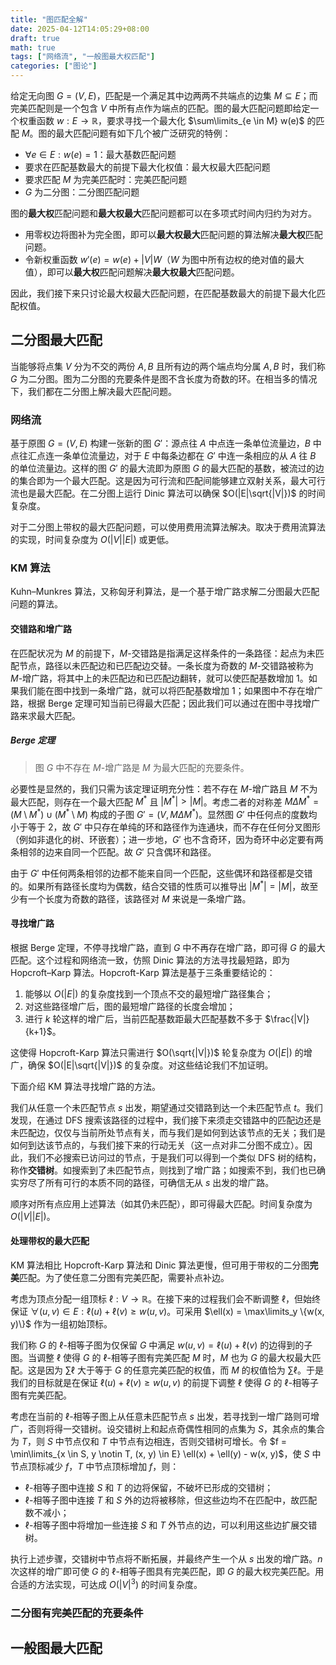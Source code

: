 ```yaml
---
title: "图匹配全解"
date: 2025-04-12T14:05:29+08:00
draft: true
math: true
tags: ["网络流", "一般图最大权匹配"]
categories: ["图论"]
---
```


给定无向图 $G = (V, E)$，匹配是一个满足其中边两两不共端点的边集 $M \subseteq E$；而完美匹配则是一个包含 $V$ 中所有点作为端点的匹配。图的最大匹配问题即给定一个权重函数 $w: E \rightarrow \mathbb{R}$，要求寻找一个最大化 $\sum\limits_{e \in M} w(e)$ 的匹配 $M$。图的最大匹配问题有如下几个被广泛研究的特例：

- $\forall e \in E: w(e) = 1$：最大基数匹配问题
- 要求在匹配基数最大的前提下最大化权值：最大权最大匹配问题
- 要求匹配 $M$ 为完美匹配时：完美匹配问题
- $G$ 为二分图：二分图匹配问题

图的**最大权**匹配问题和**最大权最大**匹配问题都可以在多项式时间内归约为对方。

- 用零权边将图补为完全图，即可以**最大权最大**匹配问题的算法解决**最大权**匹配问题。
- 令新权重函数 $w'(e) = w(e) + |V|W$（$W$ 为图中所有边权的绝对值的最大值），即可以**最大权**匹配问题解决**最大权最大**匹配问题。

因此，我们接下来只讨论最大权最大匹配问题，在匹配基数最大的前提下最大化匹配权值。

## 二分图最大匹配

当能够将点集 $V$ 分为不交的两份 $A, B$ 且所有边的两个端点均分属 $A, B$ 时，我们称 $G$ 为二分图。图为二分图的充要条件是图不含长度为奇数的环。在相当多的情况下，我们都在二分图上解决最大匹配问题。

### 网络流

基于原图 $G = (V, E)$ 构建一张新的图 $G'$：源点往 $A$ 中点连一条单位流量边，$B$ 中点往汇点连一条单位流量边，对于 $E$ 中每条边都在 $G'$ 中连一条相应的从 $A$ 往 $B$ 的单位流量边。这样的图 $G'$ 的最大流即为原图 $G$ 的最大匹配的基数，被流过的边的集合即为一个最大匹配。这是因为可行流和匹配间能够建立双射关系，最大可行流也是最大匹配。在二分图上运行 Dinic 算法可以确保 $O(|E|\sqrt{|V|})$ 的时间复杂度。

对于二分图上带权的最大匹配问题，可以使用费用流算法解决。取决于费用流算法的实现，时间复杂度为 $O(|V||E|)$ 或更低。

### KM 算法

Kuhn–Munkres 算法，又称匈牙利算法，是一个基于增广路求解二分图最大匹配问题的算法。

#### 交错路和增广路

在匹配状况为 $M$ 的前提下，$M$-交错路是指满足这样条件的一条路径：起点为未匹配节点，路径以未匹配边和已匹配边交替。一条长度为奇数的 $M$-交错路被称为 $M$-增广路，将其中上的未匹配边和已匹配边翻转，就可以使匹配基数增加 $1$。如果我们能在图中找到一条增广路，就可以将匹配基数增加 $1$；如果图中不存在增广路，根据 Berge 定理可知当前已得最大匹配；因此我们可以通过在图中寻找增广路来求最大匹配。

##### Berge 定理

> 图 $G$ 中不存在 $M$-增广路是 $M$ 为最大匹配的充要条件。

必要性是显然的，我们只需为该定理证明充分性：若不存在 $M$-增广路且 $M$ 不为最大匹配，则存在一个最大匹配 $M^\ast$ 且 $|M^\ast| > |M|$。考虑二者的对称差 $M \Delta M^\ast = (M \setminus M^\ast) \cup (M^\ast \setminus M)$ 构成的子图 $G' = (V, M \Delta M^\ast)$。显然图 $G'$ 中任何点的度数均小于等于 $2$，故 $G'$ 中只存在单纯的环和路径作为连通块，而不存在任何分叉图形（例如非退化的树、环嵌套）；进一步地，$G'$ 也不含奇环，因为奇环中必定要有两条相邻的边来自同一个匹配。故 $G'$ 只含偶环和路径。

由于 $G'$ 中任何两条相邻的边都不能来自同一个匹配，这些偶环和路径都是交错的。如果所有路径长度均为偶数，结合交错的性质可以推导出 $|M^\ast| = |M|$，故至少有一个长度为奇数的路径，该路径对 $M$ 来说是一条增广路。

#### 寻找增广路

根据 Berge 定理，不停寻找增广路，直到 $G$ 中不再存在增广路，即可得 $G$ 的最大匹配。这个过程和网络流一致，仿照 Dinic 算法的方法寻找最短路，即为 Hopcroft–Karp 算法。Hopcroft-Karp 算法是基于三条重要结论的：

1. 能够以 $O(|E|)$ 的复杂度找到一个顶点不交的最短增广路径集合；
2. 对这些路径增广后，图的最短增广路径的长度会增加；
3. 进行 $k$ 轮这样的增广后，当前匹配基数距最大匹配基数不多于 $\frac{|V|}{k+1}$。

这使得 Hopcroft-Karp 算法只需进行 $O(\sqrt{|V|})$ 轮复杂度为 $O(|E|)$ 的增广，确保 $O(|E|\sqrt{|V|})$ 的复杂度。对这些结论我们不加证明。

下面介绍 KM 算法寻找增广路的方法。

我们从任意一个未匹配节点 $s$ 出发，期望通过交错路到达一个未匹配节点 $t$。我们发现，在通过 DFS 搜索该路径的过程中，我们接下来须走交错路中的匹配边还是未匹配边，仅仅与当前所处节点有关，而与我们是如何到达该节点的无关；我们是如何到达该节点的，与我们接下来的行动无关（这一点对非二分图不成立）。因此，我们不必搜索已访问过的节点，于是我们可以得到一个类似 DFS 树的结构，称作**交错树**。如搜索到了未匹配节点，则找到了增广路；如搜索不到，我们也已确实穷尽了所有可行的本质不同的路径，可确信无从 $s$ 出发的增广路。

顺序对所有点应用上述算法（如其仍未匹配），即可得最大匹配。时间复杂度为 $O(|V||E|)$。

#### 处理带权的最大匹配

KM 算法相比 Hopcroft-Karp 算法和 Dinic 算法更慢，但可用于带权的二分图**完美**匹配。为了使任意二分图有完美匹配，需要补点补边。

考虑为顶点分配一组顶标 $\ell: V \rightarrow \mathbb{R}$。在接下来的过程我们会不断调整 $\ell$，但始终保证 $\forall (u, v) \in E: \ell(u) + \ell(v) \ge w(u, v)$。可采用 $\ell(x) = \max\limits_y \{w(x, y)\}$ 作为一组初始顶标。

我们称 $G$ 的 $\ell$-相等子图为仅保留 $G$ 中满足 $w(u, v) = \ell(u) + \ell(v)$ 的边得到的子图。当调整 $\ell$ 使得 $G$ 的 $\ell$-相等子图有完美匹配 $M$ 时，$M$ 也为 $G$ 的最大权最大匹配。这是因为 $\sum \ell$ 大于等于 $G$ 的任意完美匹配的权值，而 $M$ 的权值恰为 $\sum \ell$。于是我们的目标就是在保证 $\ell(u) + \ell(v) \ge w(u, v)$ 的前提下调整 $\ell$ 使得 $G$ 的 $\ell$-相等子图有完美匹配。

考虑在当前的 $\ell$-相等子图上从任意未匹配节点 $s$ 出发，若寻找到一增广路则可增广，否则将得一交错树。设交错树上和起点奇偶性相同的点集为 $S$，其余点的集合为 $T$，则 $S$ 中节点仅和 $T$ 中节点有边相连，否则交错树可增长。令 $f = \min\limits_{x \in S, y \notin T, (x, y) \in E} \ell(x) + \ell(y) - w(x, y)$，使 $S$ 中节点顶标减少 $f$，$T$ 中节点顶标增加 $f$，则：

- $\ell$-相等子图中连接 $S$ 和 $T$ 的边将保留，不破坏已形成的交错树；
- $\ell$-相等子图中连接 $T$ 和 $S$ 外的边将被移除，但这些边均不在匹配中，故匹配数不减小；
- $\ell$-相等子图中将增加一些连接 $S$ 和 $T$ 外节点的边，可以利用这些边扩展交错树。

执行上述步骤，交错树中节点将不断拓展，并最终产生一个从 $s$ 出发的增广路。$n$ 次这样的增广即可使 $G$ 的 $\ell$-相等子图具有完美匹配，即 $G$ 的最大权完美匹配。用合适的方法实现，可达成 $O(|V|^3)$ 的时间复杂度。

### 二分图有完美匹配的充要条件

## 一般图最大匹配
